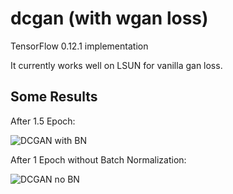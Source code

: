 # dcgan (with wgan loss)
TensorFlow 0.12.1  implementation

It currently works well on LSUN for vanilla gan loss.

## Some Results  

After 1.5 Epoch:

![DCGAN with BN](https://github.com/lovecambi/dcgan/blob/master/imgs/dcgan_BN1.5ep.jpg)

After 1 Epoch without Batch Normalization:

![DCGAN no BN](https://github.com/lovecambi/dcgan/blob/master/imgs/dcgan_noBN1ep.jpg)
